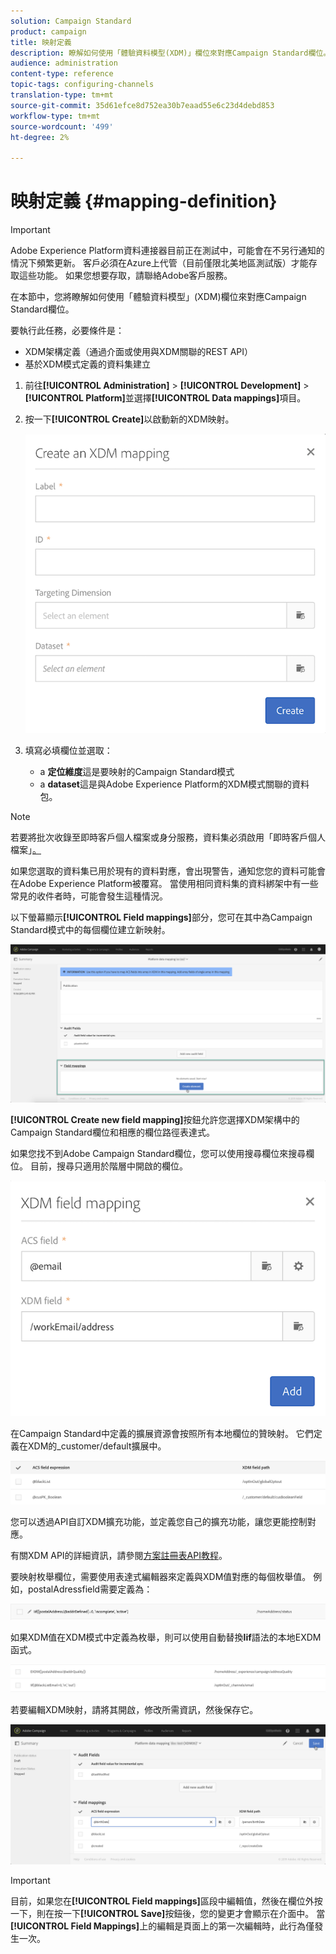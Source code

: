 ```yaml
---
solution: Campaign Standard
product: campaign
title: 映射定義
description: 瞭解如何使用「體驗資料模型(XDM)」欄位來對應Campaign Standard欄位。
audience: administration
content-type: reference
topic-tags: configuring-channels
translation-type: tm+mt
source-git-commit: 35d61efce8d752ea30b7eaad55e6c23d4debd853
workflow-type: tm+mt
source-wordcount: '499'
ht-degree: 2%

---
```



# 映射定義 {#mapping-definition}

>[!IMPORTANT]
>
>Adobe Experience Platform資料連接器目前正在測試中，可能會在不另行通知的情況下頻繁更新。 客戶必須在Azure上代管（目前僅限北美地區測試版）才能存取這些功能。 如果您想要存取，請聯絡Adobe客戶服務。

在本節中，您將瞭解如何使用「體驗資料模型」(XDM)欄位來對應Campaign Standard欄位。

要執行此任務，必要條件是：

* XDM架構定義（通過介面或使用與XDM關聯的REST API）
* 基於XDM模式定義的資料集建立

1. 前往&#x200B;**[!UICONTROL Administration]** > **[!UICONTROL Development]** > **[!UICONTROL Platform]**&#x200B;並選擇&#x200B;**[!UICONTROL Data mappings]**&#x200B;項目。

1. 按一下&#x200B;**[!UICONTROL Create]**&#x200B;以啟動新的XDM映射。

   ![](assets/aep_createmapping.png)

1. 填寫必填欄位並選取：

   * a **定位維度**&#x200B;這是要映射的Campaign Standard模式
   * a **dataset**&#x200B;這是與Adobe Experience Platform的XDM模式關聯的資料包。

>[!NOTE]
>
>若要將批次收錄至即時客戶個人檔案或身分服務，資料集必須啟用「即時客戶個人檔案」[。](https://docs.adobe.com/content/help/en/experience-platform/rtcdp/intro/get-started.html)
>
>如果您選取的資料集已用於現有的資料對應，會出現警告，通知您您的資料可能會在Adobe Experience Platform被覆寫。 當使用相同資料集的資料綁架中有一些常見的收件者時，可能會發生這種情況。

以下螢幕顯示&#x200B;**[!UICONTROL Field mappings]**&#x200B;部分，您可在其中為Campaign Standard模式中的每個欄位建立新映射。

![](assets/aep_fieldmappings.png)

**[!UICONTROL Create new field mapping]**&#x200B;按鈕允許您選擇XDM架構中的Campaign Standard欄位和相應的欄位路徑表達式。

如果您找不到Adobe Campaign Standard欄位，您可以使用搜尋欄位來搜尋欄位。 目前，搜尋只適用於階層中開啟的欄位。

![](assets/aep_mapfield.png)

在Campaign Standard中定義的擴展資源會按照所有本地欄位的贊映射。 它們定義在XDM的_customer/default擴展中。

![](assets/aep_fieldscusmapping.png)

您可以透過API自訂XDM擴充功能，並定義您自己的擴充功能，讓您更能控制對應。

有關XDM API的詳細資訊，請參閱[方案註冊表API教程](https://docs.adobe.com/content/help/zh-Hant/experience-platform/xdm/api/getting-started.html)。

要映射枚舉欄位，需要使用表達式編輯器來定義與XDM值對應的每個枚舉值。 例如，postalAdressfield需要定義為：

![](assets/aep_enummapping.png)

如果XDM值在XDM模式中定義為枚舉，則可以使用自動替換&#x200B;**lif**&#x200B;語法的本地EXDM函式。

![](assets/aep_enummappingexdm.png)

若要編輯XDM映射，請將其開啟，修改所需資訊，然後保存它。

![](assets/aep_editmapping.png)

>[!IMPORTANT]
>
>目前，如果您在&#x200B;**[!UICONTROL Field mappings]**&#x200B;區段中編輯值，然後在欄位外按一下，則在按一下&#x200B;**[!UICONTROL Save]**&#x200B;按鈕後，您的變更才會顯示在介面中。 當&#x200B;**[!UICONTROL Field Mappings]**&#x200B;上的編輯是頁面上的第一次編輯時，此行為僅發生一次。

